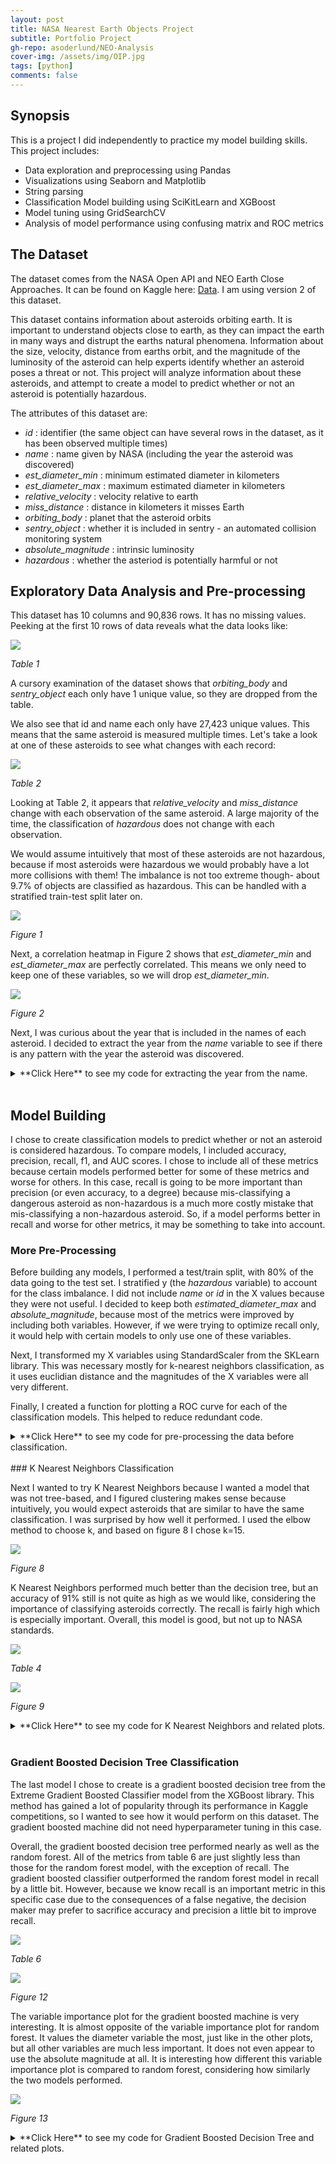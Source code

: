 ```yaml
---
layout: post
title: NASA Nearest Earth Objects Project
subtitle: Portfolio Project
gh-repo: asoderlund/NEO-Analysis
cover-img: /assets/img/OIP.jpg
tags: [python]
comments: false
---
```


## Synopsis
This is a project I did independently to practice my model building skills. This project includes:  
- Data exploration and preprocessing using Pandas
- Visualizations using Seaborn and Matplotlib 
- String parsing
- Classification Model building using SciKitLearn and XGBoost
- Model tuning using GridSearchCV
- Analysis of model performance using confusing matrix and ROC metrics

## The Dataset
The dataset comes from the NASA Open API and NEO Earth Close Approaches. It can be found on Kaggle here: [Data](https://www.kaggle.com/datasets/sameepvani/nasa-nearest-earth-objects). I am using version 2 of this dataset.

This dataset contains information about asteroids orbiting earth. It is important to understand objects close to earth, as they can impact the earth in many ways and distrupt the earths natural phenomena. Information about the size, velocity, distance from earths orbit, and the magnitude of the luminosity of the asteroid can help experts identify whether an asteroid poses a threat or not. This project will analyze information about these asteroids, and attempt to create a model to predict whether or not an asteroid is potentially hazardous.

The attributes of this dataset are: 
- *id* : identifier (the same object can have several rows in the dataset, as it has been observed multiple times)
- *name* : name given by NASA (including the year the asteroid was discovered)
- *est_diameter_min* : minimum estimated diameter in kilometers
- *est_diameter_max* : maximum estimated diameter in kilometers
- *relative_velocity* : velocity relative to earth
- *miss_distance* : distance in kilometers it misses Earth
- *orbiting_body* : planet that the asteroid orbits
- *sentry_object* : whether it is included in sentry - an automated collision monitoring system
- *absolute_magnitude* : intrinsic luminosity
- *hazardous* : whether the asteriod is potentially harmful or not

## Exploratory Data Analysis and Pre-processing
This dataset has 10 columns and 90,836 rows. It has no missing values. Peeking at the first 10 rows of data reveals what the data looks like:

![](https://github.com/asoderlund/asoderlund.github.io/blob/master/assets/img/table1.png)

_Table 1_

 
A cursory examination of the dataset shows that *orbiting_body* and *sentry_object* each only have 1 unique value, so they are dropped from the table.

We also see that id and name each only have 27,423 unique values. This means that the same asteroid is measured multiple times. Let's take a look at one of these asteroids to see what changes with each record:

![](./images/table2.png)

_Table 2_

Looking at Table 2, it appears that *relative_velocity* and *miss_distance* change with each observation of the same asteroid. A large majority of the time, the classification of *hazardous* does not change with each observation.

We would assume intuitively that most of these asteroids are not hazardous, because if most asteroids were hazardous we would probably have a lot more collisions with them! The imbalance is not too extreme though- about 9.7% of objects are classified as hazardous. This can be handled with a stratified train-test split later on.

![](./images/fig1.png)

_Figure 1_

Next, a correlation heatmap in Figure 2 shows that *est_diameter_min* and *est_diameter_max* are perfectly correlated. This means we only need to keep one of these variables, so we will drop *est_diameter_min*.

![](./images/fig2.png)

_Figure 2_

Next, I was curious about the year that is included in the names of each asteroid. I decided to extract the year from the *name* variable to see if there is any pattern with the year the asteroid was discovered.

<details><summary markdown="span">**Click Here** to see my code for extracting the year from the name.</summary>
```python
df[['drop','temp']]=df.name.str.split('(',expand=True)
df.drop(columns='drop',inplace=True)

def get_year(x):
    return x.strip()[0:x.strip().index(' ')]
df['year']=df['temp'].apply(get_year)

df.drop(columns='temp', inplace=True)

df.loc[df.year=='A911','year']='1911' 
df.loc[df.year=='6743','year']='1960'
df.loc[df.year=='A898','year']='1898'
df.loc[df.year=='6344','year']='1960'
df.loc[df.year=='A924','year']='1924'
df.loc[df.year=='A/2019','year']='2019'
df.loc[df.year=='4788','year']='1960'
  
df.year=df.year.astype(int)
```
</details>
<br/>
To see if there is any pattern, I created boxplots for hazardous and non-hazardous asteroids based on the year. Based on the boxplots in figure 3, hazardous objects were mostly discovered between around 2002 to before 2020. There were many non-hazardous objects discovered pre-1980s. 

Possible reasons why hazardous objects were not discovered until more recently could be that hazardous asteroids tend to be farther away (as we will discover from figure 5), and it is possible that older equipment could not detect asteroids that are further away from earth as well. Another possible reason is that hazardous objects tend to have a lower absolute magnitude (also infered from figure 5), or luminosity, making them even harder to detect with older equipment.

![](./images/fig3.png)

_Figure 3_


## Univariate and Bivariate Analysis
To perform univariate and bivariate analysis, I began by extracting the numerical columns, not including id. 

First I checked the distribution of the variables, shown in figure 4. First, notice that the distribution for estimated maximum diameter is highly positively skewed with sharp spike on the left, indicating the presence of outliers. Relative velocity has a positive skew, so most asteroids are moving more slowly. The distance from earth, *miss_distance*, seems to be relatively uniform throughout the data, with a bit of a spike at 0. Finally, we see that most observations of asteroids were recorded after 1990, so data from before 1990 might not be as useful.

![](./images/fig4.png)

_Figure 4_

For bivariate analysis, I started with a pairs plot that is colored by *hazardous* classification (figure 5). There are a lot of interesting patterns revealed by these plots. 

First, the distributions along the diagonal are interesting because they add more information to our univariate analysis concerning the classification of asteroids as hazardous. From the relative velocity distribution, it seems that hazardous asteroids move slightly faster than non-hazardous ones. From the distributions of *miss_distance* and *absolute_magnitude*, we see that hazardous asteroids actually tend to be further away from earth, which is counter-intuitive. There is also a very clear correlation between *est_diameter_max* and *absolute_magnitude*, so it may be beneficial to only include one of these variables for certain models.

![](./images/fig5.png)

_Figure 5_

<details><summary markdown="span">**Click Here** to see my code for univariate and bivariate analysis.</summary>
```python
num_cols = ["est_diameter_max", "relative_velocity", "miss_distance", "absolute_magnitude","year"]

rows=2
cols=3
count=1
plt.rcParams['figure.figsize']=[15,9]
for i in num_cols:
    plt.subplot(rows,cols,count)
    sns.distplot(df[i], color='c')
    count+=1
plt.suptitle('Distributions of Numerical Variables')
plt.show()

sns.pairplot(df[num_cols+['hazardous']],hue = 'hazardous')
```
</details>
<br/>

## Model Building

I chose to create classification models to predict whether or not an asteroid is considered hazardous. To compare models, I included accuracy, precision, recall, f1, and AUC scores. I chose to include all of these metrics because certain models performed better for some of these metrics and worse for others. In this case, recall is going to be more important than precision (or even accuracy, to a degree) because mis-classifying a dangerous asteroid as non-hazardous is a much more costly mistake that mis-classifying a non-hazardous asteroid. So, if a model performs better in recall and worse for other metrics, it may be something to take into account.

### More Pre-Processing

Before building any models, I performed a test/train split, with 80% of the data going to the test set. I stratified y (the *hazardous* variable) to account for the class imbalance. I did not include *name* or *id* in the X values because they were not useful. I decided to keep both *estimated_diameter_max* and *absolute_magnitude*, because most of the metrics were improved by including both variables. However, if we were trying to optimize recall only, it would help with certain models to only use one of these variables. 

Next, I transformed my X variables using StandardScaler from the SKLearn library. This was necessary mostly for k-nearest neighbors classification, as it uses euclidian distance and the magnitudes of the X variables were all very different. 

Finally, I created a function for plotting a ROC curve for each of the classification models. This helped to reduce redundant code. 

<details><summary markdown="span">**Click Here** to see my code for pre-processing the data before classification.</summary>
```python
X = df.drop(["id","name","hazardous"], axis=1)
y = df.hazardous.astype(int)
    
X_train, X_test, y_train, y_test = train_test_split(X,y, test_size = 0.2, random_state = 0, stratify=y)
    
sc=StandardScaler()
X_train_scaled=pd.DataFrame(sc.fit_transform(X_train))
X_test_scaled=pd.DataFrame(sc.transform(X_test))
    
def roc_curve_plot(y_test, y_scores, method):
    fpr, tpr, threshold = roc_curve(y_test, y_scores[:, 1])
    roc_auc = auc(fpr, tpr)
    plt.plot(fpr, tpr, 'b', label = 'AUC = %0.2f' % roc_auc)
    plt.legend()
    plt.plot([0, 1], [0, 1],'r--')
    plt.ylabel('True Positive Rate')
    plt.xlabel('False Positive Rate')
    plt.title('ROC Curve of ' + method)
    plt.rcParams['figure.figsize']=[6,5]
    plt.show()
    return roc_auc
```
</details>
<br/>

### Basic Decision Tree Classification
I knew the basic decision tree classifier would not be the most accurate, however I thought it would be a good starting point to compare our other models against. It is also a good way to get a basic idea of how important each variable is to the decision tree, and to compare an importance plot to our other tree methods. 

The decision tree ended up being too large to be especially helpful. The models scores are shown in table 3 below. I also plotted the ROC curve for the model, which shows that it is a decent model compared to a random model, but certainly not good enough for predicting hazardous asteroids.

![](./images/DTTable.png)

_Table 3_

![](./images/DTRoc.png)

_Figure 6_

I plotted the variable importance for all of the tree-based models. The importance for each variable is shown in figure 7. This decision tree model mainly uses the diameter to classify the objects, which is interesting because the diameter does not vary much between asteroids. The variables *miss_distance* and *relative_velocity* are also important variables in this tree, which makes sense with the correlations we saw in figure 5 between those two variables and the hazardous classification.

![](./images/DTVars.png)

_Figure 7_

<details><summary markdown="span">**Click Here** to see my code for the Decision Tree and related plots.</summary>
```python
DT = DecisionTreeClassifier()
tree = DT.fit(X_train_scaled, y_train)
DT_pred = DT.predict(X_test_scaled)
Acc_DT = round(accuracy_score(DT_pred, y_test), 4)
xgprec_DT, xgrec_DT, xgf_DT, support_DT = score(y_test, DT_pred)
precision_DT, recall_DT, f1_DT = round(xgprec_DT[0], 4), round(xgrec_DT[0],4), round(xgf_DT[0],4)
scores_DT = pd.DataFrame({
    'Metric': ['Accuracy', 'Precision', 'Recall', 'F1'],
    'Score': [Acc_DT, precision_DT, recall_DT, f1_DT]})
scores_DT
    
y_scores_DT = DT.predict_proba(X_test_scaled)
auc_DT = roc_curve_plot(y_test, y_scores_DT, 'Decision Tree')
    
feat_importances = pd.Series(DT.feature_importances_, index=X.columns)
feat_importances.plot(kind='barh', title='Variable Importance for Decision Tree',figsize=[5,3])
```
</details>
<br/>
### K Nearest Neighbors Classification

Next I wanted to try K Nearest Neighbors because I wanted a model that was not tree-based, and I figured clustering makes sense because intuitively, you would expect asteroids that are similar to have the same classification. I was surprised by how well it performed. I used the elbow method to choose k, and based on figure 8 I chose k=15. 

![](./images/KNNError.png)

_Figure 8_

K Nearest Neighbors performed much better than the decision tree, but an accuracy of 91% still is not quite as high as we would like, considering the importance of classifying asteroids correctly. The recall is fairly high which is especially important. Overall, this model is good, but not up to NASA standards.

![](./images/KNNTable.png)

_Table 4_

![](./images/KNNRoc.png)

_Figure 9_

<details><summary markdown="span">**Click Here** to see my code for K Nearest Neighbors and related plots.</summary>
```python
error_rates = []
for i in np.arange(1, 40):
    model = KNeighborsClassifier(n_neighbors = i)
    model.fit(X_train_scaled, y_train)
    predictions = model.predict(X_test_scaled)
    error_rates.append(np.mean(predictions != y_test))

plt.rcParams['figure.figsize']=[6,4]
plt.suptitle('Error Rates for k from 1 to 40')
plt.plot(error_rates)
    
KNN = KNeighborsClassifier(n_neighbors = 15)
KNN.fit(X_train_scaled, y_train)
KNN_pred = KNN.predict(X_test_scaled)
Acc_KNN = round(accuracy_score(KNN_pred, y_test), 4)
xgprec_KNN, xgrec_KNN, xgf_KNN, support_KNN = score(y_test, KNN_pred)
precision_KNN, recall_KNN, f1_KNN = round(xgprec_KNN[0], 4), round(xgrec_KNN[0],4), round(xgf_KNN[0],4)
scores_KNN = pd.DataFrame({
    'Metric': ['Accuracy', 'Precision', 'Recall', 'F1'],
    'Score': [Acc_KNN, precision_KNN, recall_KNN, f1_KNN]})
scores_KNN
    
y_scores_KNN = KNN.predict_proba(X_test_scaled)
auc_KNN = roc_curve_plot(y_test, y_scores_KNN, 'kNN')
```
</details>
<br/>

### Random Forest Classification

For the next model, I decided to try Random Forest to improve on the decision tree model. I knew this would perform better than the basic decision tree. Random Forest ended up having the best AUC, Accuracy, and F1 scores out of all the models I created.

Hyperparameter tuning using GridSearch showed that the default settings were sufficient, although recall can be improved slightly by using *max_depth=16* and *n_estimators= 256* for the models parameters. I decided to keep the default parameters to improve all other metrics. The accuracy for this model, shown in table 5, is close to 93%. This is the best accuracy I was able to get from any of the models. The AUC is also very high for this model, as shown in figure 10.

![](./images/RFTable.png)

_Table 5_

![](./images/RFRoc.png)

_Figure 10_

Finally, I wanted to see the variable importance plot for random forest, shown in figure 11. I found it very interesting that all the variables are very close to each other in importance. The diameter and miss distance variables are still both the most important, but relative velocity and absolute magnitude are still very important compared to the basic decision tree. 

![](./images/RFVars.png)

_Figure 11_

<details><summary markdown="span">**Click Here** to see my code for Random Forest and related plots.</summary>
```python
max_depth=[2, 8, 16]
n_estimators = [64, 128, 256]
param_grid = dict(max_depth=max_depth, n_estimators=n_estimators)
dfrst = RandomForestClassifier(n_estimators=n_estimators, max_depth=max_depth)
grid = GridSearchCV(estimator=dfrst, param_grid=param_grid, cv = 5)
grid_results = grid.fit(X_train_scaled, y_train)

print("Best: {0}, using {1}".format(grid_results.cv_results_['mean_test_score'], grid_results.best_params_))
    
RF = RandomForestClassifier()
RF.fit(X_train_scaled, y_train)
RF_pred = RF.predict(X_test_scaled)
Acc_RF = round(accuracy_score(RF_pred, y_test), 4)
xgprec_RF, xgrec_RF, xgf_RF, support_RF = score(y_test, RF_pred)
precision_RF, recall_RF, f1_RF = round(xgprec_RF[0], 4), round(xgrec_RF[0],4), round(xgf_RF[0],4)
scores_RF = pd.DataFrame({
    'Metric': ['Accuracy', 'Precision', 'Recall', 'F1'],
    'Score': [Acc_RF, precision_RF, recall_RF, f1_RF]})
scores_RF
    
y_scores_RF = RF.predict_proba(X_test_scaled)
auc_RF = roc_curve_plot(y_test, y_scores_RF, 'Random Forest')
    
feat_importances_RF = pd.Series(RF.feature_importances_, index=X.columns)
feat_importances_RF.nlargest(8).plot(kind='barh', title = 'Variable Importance for Random Forest', figsize=[5,3])
```
</details>
<br/>

### Gradient Boosted Decision Tree Classification

The last model I chose to create is a gradient boosted decision tree from the Extreme Gradient Boosted Classifier model from the XGBoost library. This method has gained a lot of popularity through its performance in Kaggle competitions, so I wanted to see how it would perform on this dataset. The gradient boosted machine did not need hyperparameter tuning in this case. 

Overall, the gradient boosted decision tree performed nearly as well as the random forest. All of the metrics from table 6 are just slightly less than those for the random forest model, with the exception of recall. The gradient boosted classifier outperformed the random forest model in recall by a little bit. However, because we know recall is an important metric in this specific case due to the consequences of a false negative, the decision maker may prefer to sacrifice accuracy and precision a little bit to improve recall.

![](./images/XGBTable.png)

_Table 6_

![](./images/XGBRoc.png)

_Figure 12_

The variable importance plot for the gradient boosted machine is very interesting. It is almost opposite of the variable importance plot for random forest. It values the diameter variable the most, just like in the other plots, but all other variables are much less important. It does not even appear to use the absolute magnitude at all. It is interesting how different this variable importance plot is compared to random forest, considering how similarly the two models performed.

![](./images/XGBVars.png)

_Figure 13_

<details><summary markdown="span">**Click Here** to see my code for Gradient Boosted Decision Tree and related plots.</summary>
```python
XGB = XGBClassifier()
XGB.fit(X_train_scaled, y_train)
XGB_pred = XGB.predict(X_test_scaled)
Acc_XGB = round(accuracy_score(XGB_pred, y_test),4)
xgprec_XGB, xgrec_XGB, xgf_XGB, support_XGB = score(y_test, XGB_pred)
precision_XGB, recall_XGB, f1_XGB = round(xgprec_XGB[0], 4), round(xgrec_XGB[0],4), round(xgf_XGB[0],4)
scores_XGB = pd.DataFrame({
    'Metric': ['Accuracy', 'Precision', 'Recall', 'F1'],
    'Score': [Acc_XGB, precision_XGB, recall_XGB, f1_XGB]})
scores_XGB
    
y_scores_XGB = XGB.predict_proba(X_test_scaled)
auc_XGB = roc_curve_plot(y_test, y_scores_XGB, 'Gradient Boosted Decision Tree')
    
feat_importances_XGB = pd.Series(XGB.feature_importances_, index=X.columns)
feat_importances_XGB.plot(kind='barh', title = 'Variable Importance for Gradient Boosted Tree', figsize=[5,3])
```
</details>
<br/>

# Final Results and Remarks

Overall, it is clear that both Random Forest classification and Gradient Boosted classification outperformed the Decision Tree and K Nearest Neighbors. I was very impressed with how accurate both the Random Forest and Gradient Boosted models were. They both had very high AUC, accuracy, and recall scores. As I've mentioned, recall is especially important in this case. Decision makers using these models would need to decide if the slight increase in recall for the Gradient Boosted model over the Random Forest model is worth sacrificing a little bit of accuracy and AUC. However, I believe either model would be a good choice.

![](./images/FinalTable.png)

_Table 7_

The variable importance plots revealed that the diameter of an asteroid is the main predictor of its danger. This is inutitive, but it is not obvious from the univariate and bivariate analyses. The importance plots also show that the distance from the earth (*miss_distance*) is also very important, although we learned from the bivariate analysis that the asteroids that are further away are actually more dangerous than the ones closer to earth. We also see from the variable importance plots that the year the asteroid was discovered does impact its hazard classification, possibly due to changing technology at NASA. 

I do feel this project was successful in creating fairly accurate and useful models to predict the danger an asteroid near earth poses. It revealed a lot of interesting facts about asteroids, and I would be interested in continuing to improve these models over time.


#### Thank you so much for reading my project. I appreciate your time. If you have any advice for improving this project, I would love to hear it! Please email me at ahowe615@gmail.com with any comments.

